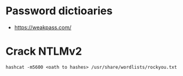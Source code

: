# Password dictioaries
- https://weakpass.com/

# Crack NTLMv2
```console
hashcat -m5600 <oath to hashes> /usr/share/wordlists/rockyou.txt 
```
